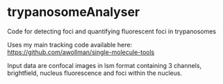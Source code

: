 # trypanosomeAnalyser
Code for detecting foci and quantifying fluorescent foci in trypanosomes

Uses my main tracking code available here:
https://github.com/awollman/single-molecule-tools

Input data are confocal images in lsm format containing 3 channels, brightfield, nucleus fluorescence and foci within the nucleus.
